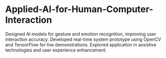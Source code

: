# Applied-AI-for-Human-Computer-Interaction
Designed AI models for gesture and emotion recognition, improving user interaction accuracy.  Developed real-time system prototype using OpenCV and TensorFlow for live demonstrations.  Explored application in assistive technologies and user experience enhancement.
